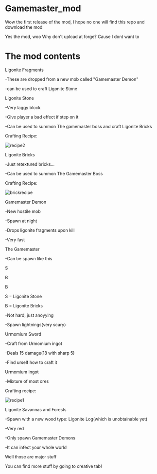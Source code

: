 # Gamemaster_mod
Wow the first release of the mod, I hope no one will find this repo and download the mod

Yes the mod, woo
Why don't upload at forge?
Cause I dont want to

# The mod contents

Ligonite Fragments

-These are dropped from a new mob called "Gamemaster Demon" 

-can be used to craft Ligonite Stone

Ligonite Stone

-Very laggy block

-Give player a bad effect if step on it

-Can be used to summon The gamemaster boss and craft Ligonite Bricks

Crafting Recipe:

![recipe2](https://user-images.githubusercontent.com/86276770/124944067-9c03fa80-e03f-11eb-8ec8-2f75c810e3d6.png)


Ligonite Bricks

-Just retextured bricks...

-Can be used to summon The Gamemaster Boss

Crafting Recipe:

![brickrecipe](https://user-images.githubusercontent.com/86276770/124944376-d79ec480-e03f-11eb-867e-fb9ea01f62c6.png)

Gamemaster Demon

-New hostile mob

-Spawn at night

-Drops ligonite fragments upon kill

-Very fast

The Gamemaster

-Can be spawn like this

S

B

B

S = Ligonite Stone

B = Ligonite Bricks

-Not hard, just anoyying

-Spawn lightnings(very scary)

Urmomium Sword

-Craft from Urmomium ingot

-Deals 15 damage(18 with sharp 5)

-Find urself how to craft it

Urmomium Ingot

-Mixture of most ores

Crafting recipe:

![recipe1](https://user-images.githubusercontent.com/86276770/124945267-93f88a80-e040-11eb-8e81-f22a04049575.png)

Ligonite Savannas and Forests

-Spawn with a new wood type: Ligonite Log(which is unobtainable yet)

-Very red

-Only spawn Gamemaster Demons

-It can infect your whole world

Well those are major stuff

You can find more stuff by going to creative tab!





